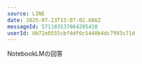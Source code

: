 ```yaml
---
source: LINE
date: 2025-07-23T15:07:02.686Z
messageId: 571183537664295410
userId: Ub72e0555cbf4df6c5440b4dc7993c71d
---
```


NotebookLMの回答